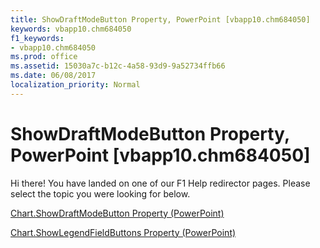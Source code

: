 ```yaml
---
title: ShowDraftModeButton Property, PowerPoint [vbapp10.chm684050]
keywords: vbapp10.chm684050
f1_keywords:
- vbapp10.chm684050
ms.prod: office
ms.assetid: 15030a7c-b12c-4a58-93d9-9a52734ffb66
ms.date: 06/08/2017
localization_priority: Normal
---
```



# ShowDraftModeButton Property, PowerPoint [vbapp10.chm684050]

Hi there! You have landed on one of our F1 Help redirector pages. Please select the topic you were looking for below.

[Chart.ShowDraftModeButton Property (PowerPoint)](http://msdn.microsoft.com/library/8588390e-ee67-40e0-0c31-195f1b9382e4%28Office.15%29.aspx)

[Chart.ShowLegendFieldButtons Property (PowerPoint)](http://msdn.microsoft.com/library/03860057-293c-7f1b-aecd-71428329c91c%28Office.15%29.aspx)


